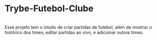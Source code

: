 # Trybe-Futebol-Clube
</br>
Esse projeto tem o intuíto de criar partidas de futebol, além de mostrar o histórico dos times, editar partidas ao vivo, e adicionar outros times.
